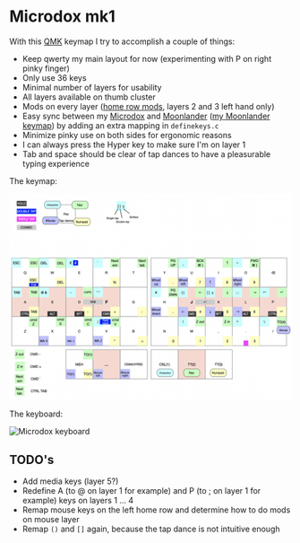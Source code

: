 # Microdox mk1

With this [QMK](https://beta.docs.qmk.fm) keymap I try to accomplish a couple of things:

- Keep qwerty my main layout for now (experimenting with P on right pinky finger)
- Only use 36 keys
- Minimal number of layers for usability
- All layers available on thumb cluster
- Mods on every layer ([home row mods](https://precondition.github.io/home-row-mods), layers 2 and 3 left hand only)
- Easy sync between my [Microdox](https://boardsource.xyz/store/5f2e7e4a2902de7151494f92) and [Moonlander](https://www.zsa.io/moonlander/) ([my Moonlander keymap](https://github.com/reinier/moonlander-mk1)) by adding an extra mapping in `definekeys.c`
- Minimize pinky use on both sides for ergonomic reasons
- I can always press the Hyper key to make sure I'm on layer 1
- Tab and space should be clear of tap dances to have a pleasurable typing experience

The keymap:

![Keymap microdox](./keymap.png?raw=true)

The keyboard:

![Microdox keyboard](./microdox.png?raw=true)

## TODO's
- Add media keys (layer 5?)
- Redefine A (to @ on layer 1 for example) and P (to ; on layer 1 for example) keys on layers 1 … 4
- Remap mouse keys on the left home row and determine how to do mods on mouse layer
- Remap `()` and `[]` again, because the tap dance is not intuitive enough